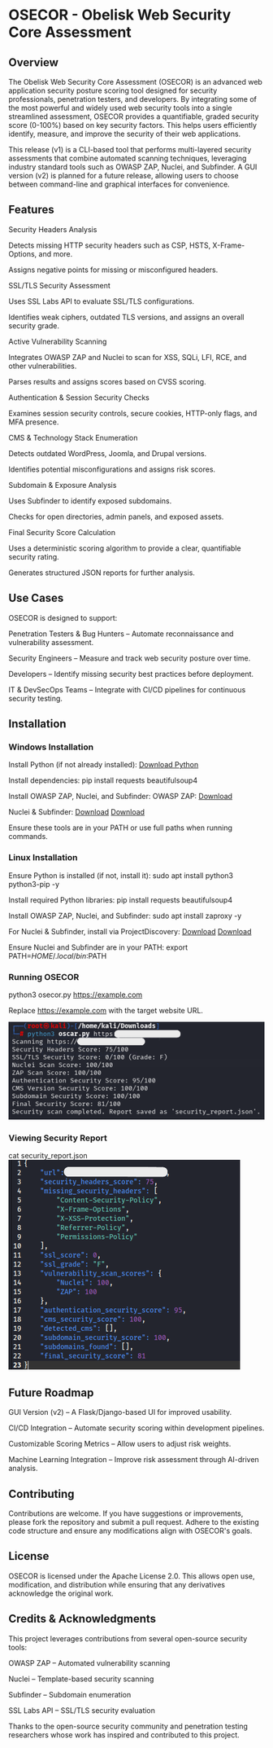 # OSECOR - Obelisk Web Security Core Assessment

## Overview

The Obelisk Web Security Core Assessment (OSECOR) is an advanced web application security posture scoring tool designed for security professionals, penetration testers, and developers. By integrating some of the most powerful and widely used web security tools into a single streamlined assessment, OSECOR provides a quantifiable, graded security score (0-100%) based on key security factors. This helps users efficiently identify, measure, and improve the security of their web applications.

This release (v1) is a CLI-based tool that performs multi-layered security assessments that combine automated scanning techniques, leveraging industry standard tools such as OWASP ZAP, Nuclei, and Subfinder. A GUI version (v2) is planned for a future release, allowing users to choose between command-line and graphical interfaces for convenience.



## Features

Security Headers Analysis

Detects missing HTTP security headers such as CSP, HSTS, X-Frame-Options, and more.

Assigns negative points for missing or misconfigured headers.

SSL/TLS Security Assessment

Uses SSL Labs API to evaluate SSL/TLS configurations.

Identifies weak ciphers, outdated TLS versions, and assigns an overall security grade.

Active Vulnerability Scanning

Integrates OWASP ZAP and Nuclei to scan for XSS, SQLi, LFI, RCE, and other vulnerabilities.

Parses results and assigns scores based on CVSS scoring.

Authentication & Session Security Checks

Examines session security controls, secure cookies, HTTP-only flags, and MFA presence.

CMS & Technology Stack Enumeration

Detects outdated WordPress, Joomla, and Drupal versions.

Identifies potential misconfigurations and assigns risk scores.

Subdomain & Exposure Analysis

Uses Subfinder to identify exposed subdomains.

Checks for open directories, admin panels, and exposed assets.

Final Security Score Calculation

Uses a deterministic scoring algorithm to provide a clear, quantifiable security rating.

Generates structured JSON reports for further analysis.



## Use Cases

OSECOR is designed to support:

Penetration Testers & Bug Hunters – Automate reconnaissance and vulnerability assessment.

Security Engineers – Measure and track web security posture over time.

Developers – Identify missing security best practices before deployment.

IT & DevSecOps Teams – Integrate with CI/CD pipelines for continuous security testing.



## Installation

### Windows Installation

Install Python (if not already installed): [Download Python](https://www.python.org/downloads/)

Install dependencies:
pip install requests beautifulsoup4

Install OWASP ZAP, Nuclei, and Subfinder:
OWASP ZAP: [Download](https://www.zaproxy.org/download/)

Nuclei & Subfinder:
[Download](https://www.github.com/projectdiscovery/nuclei/releases)
[Download](https://www.github.com/projectdiscovery/subfinder/releases)

Ensure these tools are in your PATH or use full paths when running commands.

### Linux Installation

Ensure Python is installed (if not, install it):
sudo apt install python3 python3-pip -y

Install required Python libraries:
pip install requests beautifulsoup4

Install OWASP ZAP, Nuclei, and Subfinder:
sudo apt install zaproxy -y

For Nuclei & Subfinder, install via ProjectDiscovery:
[Download](https://github.com/projectdiscovery/nuclei.git)
[Download](https://github.com/projectdiscovery/subfinder.git)

Ensure Nuclei and Subfinder are in your PATH:
export PATH=$HOME/.local/bin:$PATH


### Running OSECOR

python3 osecor.py https://example.com

Replace https://example.com with the target website URL.

![OSECOR CLI Execution](https://github.com/Kerberooted/OSECOR/blob/main/examples/osecor-cli.PNG)

### Viewing Security Report
cat security_report.json
![OSECOR JSONOutput](https://github.com/Kerberooted/OSECOR/blob/main/examples/osecor-json.PNG)


## Future Roadmap

GUI Version (v2) – A Flask/Django-based UI for improved usability.

CI/CD Integration – Automate security scoring within development pipelines.

Customizable Scoring Metrics – Allow users to adjust risk weights.

Machine Learning Integration – Improve risk assessment through AI-driven analysis.



## Contributing

Contributions are welcome. If you have suggestions or improvements, please fork the repository and submit a pull request. Adhere to the existing code structure and ensure any modifications align with OSECOR's goals.



## License

OSECOR is licensed under the Apache License 2.0. This allows open use, modification, and distribution while ensuring that any derivatives acknowledge the original work.



## Credits & Acknowledgments

This project leverages contributions from several open-source security tools:

OWASP ZAP – Automated vulnerability scanning

Nuclei – Template-based security scanning

Subfinder – Subdomain enumeration

SSL Labs API – SSL/TLS security evaluation

Thanks to the open-source security community and penetration testing researchers whose work has inspired and contributed to this project.
